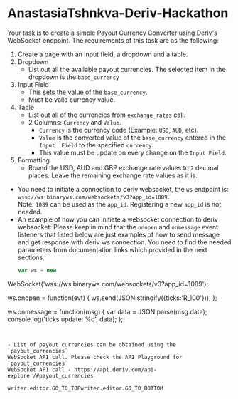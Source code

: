 # AnastasiaTshnkva-Deriv-Hackathon

Your task is to create a simple Payout Currency Converter using Deriv's 
WebSocket endpoint. The requirements of this task are as the following: 
​ 
1. Create a page with an input field, a dropdown and a table. 
2. Dropdown 
   - List out all the available payout currencies. The selected item in the 
dropdown is the `base_currency` 
3. Input Field 
   - This sets the value of the `base_currency`. 
   - Must be valid currency value. 
4. Table 
   - List out all of the currencies from `exchange_rates` call. 
   - 2 Columns: `Currency` and `Value`. 
      - `Currency` is the currency code (Example: `USD`, `AUD`, etc). 
      - `Value` is the converted value of the `base_currency` entered in the `Input 
Field` to the specified `currency`. 
      - This value must be update on every change on the `Input Field`. 
5. Formatting 
   - Round the USD, AUD and GBP exchange rate values to `2` decimal 
places. Leave the remaining exchange rate values as it is. 
​ 
- You need to initiate a connection to deriv websocket, the `ws` endpoint is: 
`wss://ws.binaryws.com/websockets/v3?app_id=1089`.<br> 
  Note: `1089` can be used as the `app_id`. Registering a new `app_id` is not 
needed. 
​ 
- An example of how you can initiate a websocket connection to deriv 
websocket: 
  Please keep in mind that the `onopen` and `onmessage` event listeners that 
listed below are just examples of how to send message and get response 
with deriv ws connection. You need to find the needed parameters from 
documentation links which provided in the next sections. 
​ 
  ```javascript 
  var ws = new 
WebSocket('wss://ws.binaryws.com/websockets/v3?app_id=1089'); 
   
  ws.onopen = function(evt) { 
      ws.send(JSON.stringify({ticks:'R_100'})); 
  }; 
   
  ws.onmessage = function(msg) { 
     var data = JSON.parse(msg.data); 
     console.log('ticks update: %o', data); 
  }; 
  ``` 
 
​ 
- List of payout currencies can be obtained using the `payout_currencies` 
WebSocket API call. Please check the API Playground for `payout_currencies` 
WebSocket API call - https://api.deriv.com/api-explorer/#payout_currencies 
 
writer.editor.GO_TO_TOPwriter.editor.GO_TO_BOTTOM
